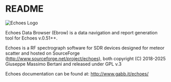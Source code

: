 # README

![Echoes Logo](https://sourceforge.net/p/echoes/git/ci/master/tree/trunk/ebrow/edb/resources/icons/ebrow_logo.png?format=raw)



Echoes Data Browser (Ebrow) is a data navigation and report generation tool for Echoes v.0.51++. 

Echoes is a RF spectrograph software for SDR devices designed for meteor scatter and hosted on
SourceForge (http://www.sourceforge.net/project/echoes), both copyright (C) 2018-2025 Giuseppe Massimo Bertani
and released under GPL v.3

Echoes documentation can be found at: http://www.gabb.it/echoes/

